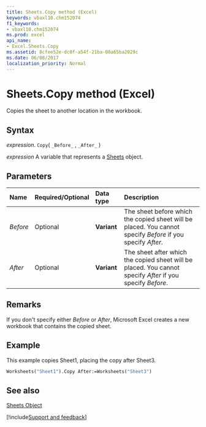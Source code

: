 ```yaml
---
title: Sheets.Copy method (Excel)
keywords: vbaxl10.chm152074
f1_keywords:
- vbaxl10.chm152074
ms.prod: excel
api_name:
- Excel.Sheets.Copy
ms.assetid: 8cfee52e-dc0f-a54f-21ba-00a65ba2029c
ms.date: 06/08/2017
localization_priority: Normal
---
```



# Sheets.Copy method (Excel)

Copies the sheet to another location in the workbook.


## Syntax

_expression_. `Copy`( `_Before_` , `_After_` )

_expression_ A variable that represents a [Sheets](./Excel.Sheets.md) object.


## Parameters



|Name|Required/Optional|Data type|Description|
|:-----|:-----|:-----|:-----|
| _Before_|Optional| **Variant**|The sheet before which the copied sheet will be placed. You cannot specify  _Before_ if you specify _After_.|
| _After_|Optional| **Variant**|The sheet after which the copied sheet will be placed. You cannot specify  _After_ if you specify _Before_.|

## Remarks

If you don't specify either  _Before_ or _After_, Microsoft Excel creates a new workbook that contains the copied sheet.


## Example

This example copies Sheet1, placing the copy after Sheet3.


```vb
Worksheets("Sheet1").Copy After:=Worksheets("Sheet3")
```


## See also


[Sheets Object](Excel.Sheets.md)

[!include[Support and feedback](~/includes/feedback-boilerplate.md)]
